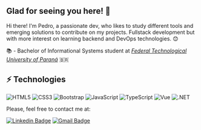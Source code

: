 ## Glad for seeing you here! 👋

Hi there! I'm Pedro, a passionate dev, who likes to study different tools and emerging solutions to contribute on my projects. Fullstack development but with more interest on learning backend and DevOps technologies. 😊

📚 - Bachelor of Informational Systems student at *[Federal Technological University of Paraná](http://www.utfpr.edu.br/)* 🇧🇷

## ⚡ Technologies

![HTML5](https://img.shields.io/badge/-HTML5-E34F26?style=flat-square&logo=html5&logoColor=white)
![CSS3](https://img.shields.io/badge/-CSS3-1572B6?style=flat-square&logo=css3)
![Bootstrap](https://img.shields.io/badge/-Bootstrap-563D7C?style=flat-square&logo=bootstrap)
![JavaScript](https://img.shields.io/badge/-JavaScript-black?style=flat-square&logo=javascript)
![TypeScript](https://img.shields.io/badge/-TypeScript-007ACC?style=flat-square&logo=typescript)
![Vue](https://img.shields.io/badge/-VueJs-007ACC?style=flat-square&logo=vuedotjs)
![.NET](https://img.shields.io/badge/-DotNet-563D7C?style=flat-square&logo=dotnet)

Please, feel free to contact me at:

[![Linkedin Badge](https://img.shields.io/badge/-pmmdes7426-blue?style=flat-square&logo=Linkedin&logoColor=white&link=https://www.linkedin.com/in/pmmdes7426/)](https://www.linkedin.com/in/pmmdes7426)
[![Gmail Badge](https://img.shields.io/badge/-pedromorais.dev@gmail.com-c14438?style=flat-square&logo=Gmail&logoColor=white&link=mailto:pedromorais.dev@gmail.com)](mailto:pedromorais.dev@gmail.com)

